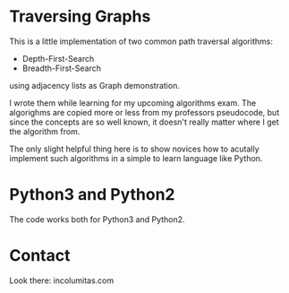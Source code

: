 # Traversing Graphs

This is a little implementation of two common path traversal algorithms:

+ Depth-First-Search
+ Breadth-First-Search

using adjacency lists as Graph demonstration.


I wrote them while learning for my upcoming algorithms exam. The algorighms are copied more or less from my professors pseudocode, but since the concepts are so well known, it doesn't really matter where I get the algorithm from.

The only slight helpful thing here is to show novices how to acutally implement such algorithms in a simple to learn language like Python.

# Python3 and Python2

The code works both for Python3 and Python2.

# Contact

Look there: incolumitas.com